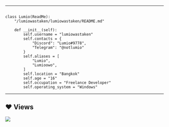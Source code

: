 
-----
```from GitHub import ReadMe

class Lumio(ReadMe):
    "/lumiowastaken/lumiowastaken/README.md"

    def __init__(self):
        self.username = "lumiowastaken"
        self.contacts = {
            "Discord": "Lumio#9778",
            "Telegram": "@notlumio"
        }
        self.aliases = [
            "Lumio",
            "Lumioowo",
        ]
        self.location = "Bangkok"
        self.age = "16"
        self.occupation = "Freelance Developer"
        self.operating_system = "Windows"
```
-----

## ❤ Views 
<a href="https://github.com/reallumio/github-profile-views-counter">
    <img src="https://komarev.com/ghpvc/?username=reallumio">
</a>
